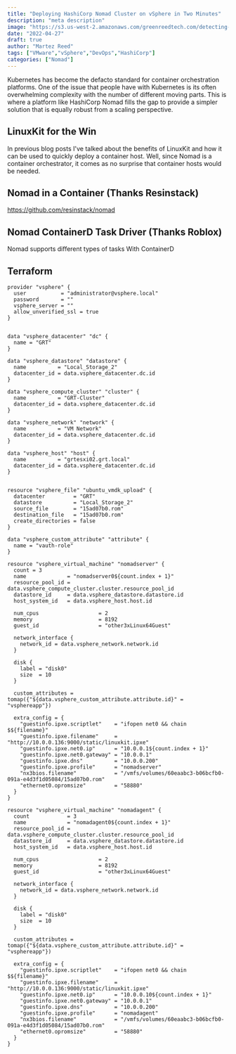 ```yaml
---
title: "Deploying HashiCorp Nomad Cluster on vSphere in Two Minutes"
description: "meta description"
image: "https://s3.us-west-2.amazonaws.com/greenreedtech.com/detecting-hashicorp-vault-root-login/vault_root_login.png"
date: "2022-04-27"
draft: true
author: "Martez Reed"
tags: ["VMware","vSphere","DevOps","HashiCorp"]
categories: ["Nomad"]
---
```


Kubernetes has become the defacto standard for container orchestration platforms. One of the issue that people have with Kubernetes is its often overwhelming complexity with the number of different moving parts. This is where a platform like HashiCorp Nomad fills the gap to provide a simpler solution that is equally robust from a scaling perspective.


## LinuxKit for the Win
In previous blog posts I've talked about the benefits of LinuxKit and how it can be used to quickly deploy a container host. Well, since Nomad is a container orchestrator, it comes as no surprise that container hosts would be needed.


## Nomad in a Container (Thanks Resinstack)

https://github.com/resinstack/nomad

## Nomad ContainerD Task Driver (Thanks Roblox)

Nomad supports different types of tasks
With ContainerD 

## 
## Terraform

```hcl
provider "vsphere" {
  user           = "administrator@vsphere.local"
  password       = ""
  vsphere_server = ""
  allow_unverified_ssl = true
}


data "vsphere_datacenter" "dc" {
  name = "GRT"
}

data "vsphere_datastore" "datastore" {
  name          = "Local_Storage_2"
  datacenter_id = data.vsphere_datacenter.dc.id
}

data "vsphere_compute_cluster" "cluster" {
  name          = "GRT-Cluster"
  datacenter_id = data.vsphere_datacenter.dc.id
}

data "vsphere_network" "network" {
  name          = "VM Network"
  datacenter_id = data.vsphere_datacenter.dc.id
}

data "vsphere_host" "host" {
  name          = "grtesxi02.grt.local"
  datacenter_id = data.vsphere_datacenter.dc.id
}


resource "vsphere_file" "ubuntu_vmdk_upload" {
  datacenter         = "GRT"
  datastore          = "Local_Storage_2"
  source_file        = "15ad07b0.rom"
  destination_file   = "15ad07b0.rom"
  create_directories = false
}

data "vsphere_custom_attribute" "attribute" {
  name = "vauth-role"
}

resource "vsphere_virtual_machine" "nomadserver" {
  count = 3
  name             = "nomadserver0${count.index + 1}"
  resource_pool_id = data.vsphere_compute_cluster.cluster.resource_pool_id
  datastore_id     = data.vsphere_datastore.datastore.id
  host_system_id   = data.vsphere_host.host.id

  num_cpus                   = 2
  memory                     = 8192
  guest_id                   = "other3xLinux64Guest"

  network_interface {
    network_id = data.vsphere_network.network.id
  }

  disk {
    label = "disk0"
    size  = 10
  }

  custom_attributes = tomap({"${data.vsphere_custom_attribute.attribute.id}" = "vsphereapp"})

  extra_config = {
    "guestinfo.ipxe.scriptlet"    = "ifopen net0 && chain $${filename}"
    "guestinfo.ipxe.filename"     = "http://10.0.0.136:9000/static/linuxkit.ipxe"
    "guestinfo.ipxe.net0.ip"      = "10.0.0.1${count.index + 1}"
    "guestinfo.ipxe.net0.gateway" = "10.0.0.1"
    "guestinfo.ipxe.dns"          = "10.0.0.200"
    "guestinfo.ipxe.profile"      = "nomadserver"
    "nx3bios.filename"            = "/vmfs/volumes/60eaabc3-b06bcfb0-091a-e4d3f1d05084/15ad07b0.rom"
    "ethernet0.opromsize"         = "58880"
  }
}

resource "vsphere_virtual_machine" "nomadagent" {
  count            = 3
  name             = "nomadagent0${count.index + 1}"
  resource_pool_id = data.vsphere_compute_cluster.cluster.resource_pool_id
  datastore_id     = data.vsphere_datastore.datastore.id
  host_system_id   = data.vsphere_host.host.id

  num_cpus                   = 2
  memory                     = 8192
  guest_id                   = "other3xLinux64Guest"

  network_interface {
    network_id = data.vsphere_network.network.id
  }

  disk {
    label = "disk0"
    size  = 10
  }

  custom_attributes = tomap({"${data.vsphere_custom_attribute.attribute.id}" = "vsphereapp"})

  extra_config = {
    "guestinfo.ipxe.scriptlet"    = "ifopen net0 && chain $${filename}"
    "guestinfo.ipxe.filename"     = "http://10.0.0.136:9000/static/linuxkit.ipxe"
    "guestinfo.ipxe.net0.ip"      = "10.0.0.10${count.index + 1}"
    "guestinfo.ipxe.net0.gateway" = "10.0.0.1"
    "guestinfo.ipxe.dns"          = "10.0.0.200"
    "guestinfo.ipxe.profile"      = "nomadagent"
    "nx3bios.filename"            = "/vmfs/volumes/60eaabc3-b06bcfb0-091a-e4d3f1d05084/15ad07b0.rom"
    "ethernet0.opromsize"         = "58880"
  }
}
```